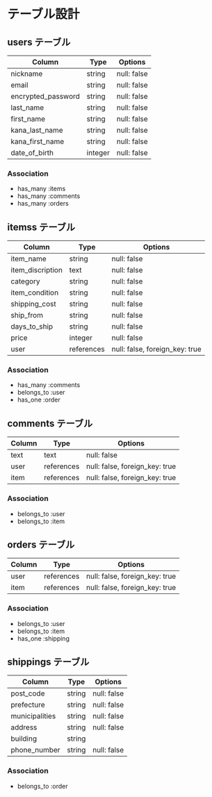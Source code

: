 # テーブル設計

## users テーブル

| Column             | Type   | Options     |
| ------------------ | ------ | ----------- |
| nickname           | string | null: false |
| email              | string | null: false |
| encrypted_password | string | null: false |
| last_name          | string | null: false |
| first_name         | string | null: false |
| kana_last_name     | string | null: false |
| kana_first_name    | string | null: false |
| date_of_birth      | integer| null: false |

### Association

- has_many :items
- has_many :comments
- has_many :orders

## itemss テーブル

| Column              | Type       | Options                        |
| ------------------- | ---------- | ------------------------------ |
| item_name           | string     | null: false                    |
| item_discription    | text       | null: false                    |
| category            | string     | null: false                    |
| item_condition      | string     | null: false                    |
| shipping_cost       | string     | null: false                    |
| ship_from           | string     | null: false                    |
| days_to_ship        | string     | null: false                    |
| price               | integer    | null: false                    |
| user                | references | null: false, foreign_key: true |

### Association

- has_many :comments
- belongs_to :user
- has_one :order

## comments テーブル

| Column | Type       | Options                        |
| ------ | ---------- | ------------------------------ |
| text   | text       | null: false                    |
| user   | references | null: false, foreign_key: true |
| item   | references | null: false, foreign_key: true |

### Association

- belongs_to :user
- belongs_to :item

## orders テーブル

| Column  | Type       | Options                        |
| ------- | ---------- | ------------------------------ |
| user    | references | null: false, foreign_key: true |
| item    | references | null: false, foreign_key: true |

### Association

- belongs_to :user
- belongs_to :item
- has_one :shipping

## shippings テーブル

| Column              | Type       | Options                        |
| ------------------- | ---------- | ------------------------------ |
| post_code           | string     | null: false                    |
| prefecture          | string     | null: false                    |
| municipalities      | string     | null: false                    |
| address             | string     | null: false                    |
| building            | string     |                                |
| phone_number        | string     | null: false                    |

### Association

- belongs_to :order